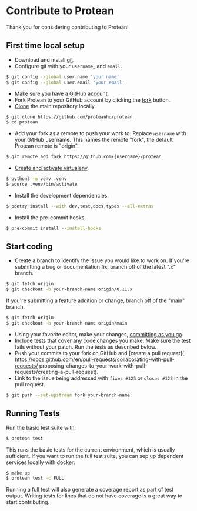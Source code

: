 # Contribute to Protean

Thank you for considering contributing to Protean!

## First time local setup

- Download and install [git](https://git-scm.com/downloads).
- Configure git with your `username`_ and `email`.

```sh
$ git config --global user.name 'your name'
$ git config --global user.email 'your email'
```

- Make sure you have a [GitHub account](https://github.com/join).
- Fork Protean to your GitHub account by clicking the [fork](https://github.com/proteanhq/protean/fork) button.
- [Clone](https://docs.github.com/en/github/getting-started-with-github/fork-a-repo#step-2-create-a-local-clone-of-your-fork) the main repository locally.

```sh
$ git clone https://github.com/proteanhq/protean
$ cd protean
```

- Add your fork as a remote to push your work to. Replace `username` with your GitHub username. This names the remote "fork", the default Protean remote is "origin".

```sh
$ git remote add fork https://github.com/{username}/protean
```

- [Create and activate virtualenv](https://docs.python.org/3/library/venv.html#creating-virtual-environments).

```sh
$ python3 -m venv .venv
$ source .venv/bin/activate
```

- Install the development dependencies.

```sh
$ poetry install --with dev,test,docs,types --all-extras
```

-   Install the pre-commit hooks.

```sh
$ pre-commit install --install-hooks
```

## Start coding

- Create a branch to identify the issue you would like to work on. If
    you're submitting a bug or documentation fix, branch off of the
    latest ".x" branch.

```sh
$ git fetch origin
$ git checkout -b your-branch-name origin/0.11.x
```

If you're submitting a feature addition or change, branch off of the
    "main" branch.

```sh
$ git fetch origin
$ git checkout -b your-branch-name origin/main
```

- Using your favorite editor, make your changes, [committing as you go](
        https://afraid-to-commit.readthedocs.io/en/latest/git/commandlinegit.html#commit-your-changes).
- Include tests that cover any code changes you make. Make sure the test fails
without your patch. Run the tests as described below.
- Push your commits to your fork on GitHub and [create a pull request](
        https://docs.github.com/en/pull-requests/collaborating-with-pull-requests/
        proposing-changes-to-your-work-with-pull-requests/creating-a-pull-request).
- Link to the issue being addressed with `fixes #123` or `closes #123` in the pull request.

```sh
$ git push --set-upstream fork your-branch-name
```

## Running Tests

Run the basic test suite with:

```sh
$ protean test
```

This runs the basic tests for the current environment, which is usually
sufficient. If you want to run  the full test suite, you can sep up
dependent services locally with docker:

```sh
$ make up
$ protean test -c FULL
```

Running a full test will also generate a coverage report as part of test
output. Writing tests for lines that do not have coverage is a great way to
start contributing.

